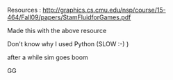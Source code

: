 Resources : http://graphics.cs.cmu.edu/nsp/course/15-464/Fall09/papers/StamFluidforGames.pdf

Made this with the above resource

Don't know why I used Python (SLOW :-) )

after a while sim goes boom 

GG
